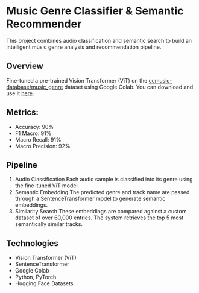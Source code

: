 # Music Genre Classifier & Semantic Recommender
This project combines audio classification and semantic search to build an intelligent music genre analysis and recommendation pipeline.

## Overview
Fine-tuned a pre-trained Vision Transformer (ViT) on the [ccmusic-database/music_genre](https://huggingface.co/datasets/ccmusic-database/music_genre) dataset using Google Colab. You can download and use it [here](https://huggingface.co/vaveyko/vit-music-genre). 

## Metrics:
* Accuracy: 90%
* F1 Macro: 91%
* Macro Recall: 91%
* Macro Precision: 92%

## Pipeline
1. Audio Classification Each audio sample is classified into its genre using the fine-tuned ViT model.
2. Semantic Embedding The predicted genre and track name are passed through a SentenceTransformer model to generate semantic embeddings.
3. Similarity Search These embeddings are compared against a custom dataset of over 60,000 entries. The system retrieves the top 5 most semantically similar tracks. 

## Technologies
* Vision Transformer (ViT)
* SentenceTransformer
* Google Colab
* Python, PyTorch
* Hugging Face Datasets
